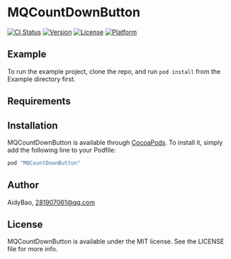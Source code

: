 # MQCountDownButton

[![CI Status](http://img.shields.io/travis/AidyBao/MQCountDownButton.svg?style=flat)](https://travis-ci.org/AidyBao/MQCountDownButton)
[![Version](https://img.shields.io/cocoapods/v/MQCountDownButton.svg?style=flat)](http://cocoapods.org/pods/MQCountDownButton)
[![License](https://img.shields.io/cocoapods/l/MQCountDownButton.svg?style=flat)](http://cocoapods.org/pods/MQCountDownButton)
[![Platform](https://img.shields.io/cocoapods/p/MQCountDownButton.svg?style=flat)](http://cocoapods.org/pods/MQCountDownButton)

## Example

To run the example project, clone the repo, and run `pod install` from the Example directory first.

## Requirements

## Installation

MQCountDownButton is available through [CocoaPods](http://cocoapods.org). To install
it, simply add the following line to your Podfile:

```ruby
pod "MQCountDownButton"
```

## Author

AidyBao, 281907061@qq.com

## License

MQCountDownButton is available under the MIT license. See the LICENSE file for more info.

